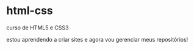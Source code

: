 # html-css
 curso de HTML5 e CSS3 

 estou aprendendo a criar sites e agora vou gerenciar meus repositórios!
